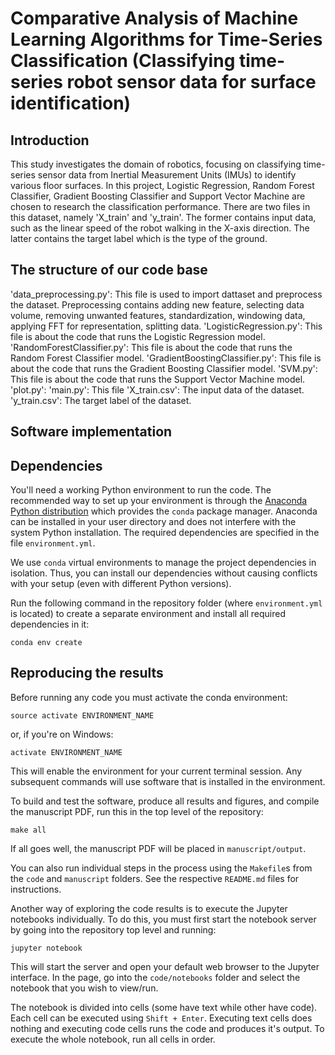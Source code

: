 # Comparative Analysis of Machine Learning Algorithms for Time-Series Classification (Classifying time-series robot sensor data for surface identification)
## Introduction

This study investigates the domain of robotics, focusing on classifying time-series sensor data from Inertial Measurement Units (IMUs) to identify various floor surfaces. In this project, Logistic Regression, Random Forest Classifier, Gradient Boosting Classifier and Support Vector Machine are chosen to research the classification performance. There are two files in this dataset, namely 'X_train' and 'y_train'. The former contains input data, such as the linear speed of the robot walking in the X-axis direction. The latter contains the target label which is the type of the ground.

## The structure of our code base
'data_preprocessing.py': This file is used to import dattaset and preprocess the dataset. Preprocessing contains adding new feature, selecting data volume, removing unwanted features, standardization, windowing data, applying FFT for representation, splitting data.
'LogisticRegression.py': This file is about the code that runs the Logistic Regression model. 
'RandomForestClassifier.py': This file is about the code that runs the Random Forest Classifier model. 
'GradientBoostingClassifier.py': This file is about the code that runs the Gradient Boosting Classifier model. 
'SVM.py': This file is about the code that runs the Support Vector Machine model. 
'plot.py': 
'main.py': This file 
'X_train.csv': The input data of the dataset.
'y_train.csv': The target label of the dataset.



## Software implementation




## Dependencies

You'll need a working Python environment to run the code.
The recommended way to set up your environment is through the
[Anaconda Python distribution](https://www.anaconda.com/download/) which
provides the `conda` package manager.
Anaconda can be installed in your user directory and does not interfere with
the system Python installation.
The required dependencies are specified in the file `environment.yml`.

We use `conda` virtual environments to manage the project dependencies in
isolation.
Thus, you can install our dependencies without causing conflicts with your
setup (even with different Python versions).

Run the following command in the repository folder (where `environment.yml`
is located) to create a separate environment and install all required
dependencies in it:

    conda env create


## Reproducing the results

Before running any code you must activate the conda environment:

    source activate ENVIRONMENT_NAME

or, if you're on Windows:

    activate ENVIRONMENT_NAME

This will enable the environment for your current terminal session.
Any subsequent commands will use software that is installed in the environment.

To build and test the software, produce all results and figures, and compile
the manuscript PDF, run this in the top level of the repository:

    make all

If all goes well, the manuscript PDF will be placed in `manuscript/output`.

You can also run individual steps in the process using the `Makefile`s from the
`code` and `manuscript` folders. See the respective `README.md` files for
instructions.

Another way of exploring the code results is to execute the Jupyter notebooks
individually.
To do this, you must first start the notebook server by going into the
repository top level and running:

    jupyter notebook

This will start the server and open your default web browser to the Jupyter
interface. In the page, go into the `code/notebooks` folder and select the
notebook that you wish to view/run.

The notebook is divided into cells (some have text while other have code).
Each cell can be executed using `Shift + Enter`.
Executing text cells does nothing and executing code cells runs the code
and produces it's output.
To execute the whole notebook, run all cells in order.
